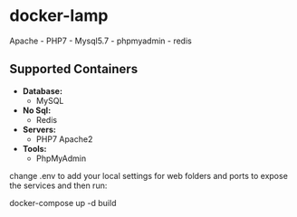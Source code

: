 # docker-lamp
Apache - PHP7 - Mysql5.7 - phpmyadmin - redis

## Supported Containers
- **Database:**
	- MySQL
- **No Sql:**
	- Redis
- **Servers:**
	- PHP7 Apache2
- **Tools:**
	- PhpMyAdmin

change .env to add your local settings for web folders and ports to expose the services and then run:

docker-compose up -d build


